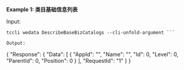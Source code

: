 **Example 1: 类目基础信息列表**



Input: 

```
tccli wedata DescribeBaseBizCatalogs --cli-unfold-argument ```

Output: 
```
{
    "Response": {
        "Data": [
            {
                "AppId": "",
                "Name": "",
                "Id": 0,
                "Level": 0,
                "ParentId": 0,
                "Position": 0
            }
        ],
        "RequestId": "1"
    }
}
```

